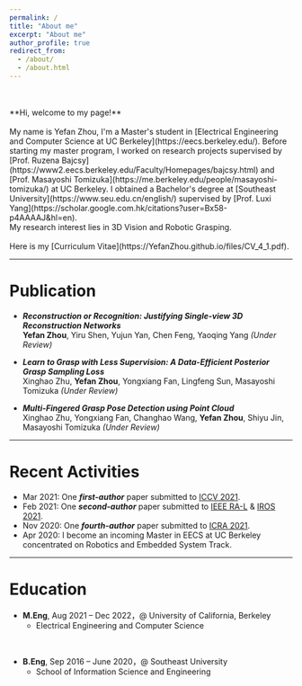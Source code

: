 ```yaml
---
permalink: /
title: "About me"
excerpt: "About me"
author_profile: true
redirect_from: 
  - /about/
  - /about.html
---
```

<br/>
<br/>
**Hi, welcome to my page!**
<br/>
<br/>
My name is Yefan Zhou, I'm a Master's student in [Electrical Engineering and Computer Science at UC Berkeley](https://eecs.berkeley.edu/). Before starting my master program, I worked on research projects supervised by [Prof. Ruzena Bajcsy](https://www2.eecs.berkeley.edu/Faculty/Homepages/bajcsy.html) and [Prof. Masayoshi Tomizuka](https://me.berkeley.edu/people/masayoshi-tomizuka/) at UC Berkeley. I obtained a Bachelor's degree at [Southeast University](https://www.seu.edu.cn/english/) supervised by [Prof. Luxi Yang](https://scholar.google.com.hk/citations?user=Bx58-p4AAAAJ&hl=en).
<br/>
My research interest lies in 3D Vision and Robotic Grasping.
<br/>
<br/>
Here is my [Curriculum Vitae](https://YefanZhou.github.io/files/CV_4_1.pdf).

------


Publication
======
* ***Reconstruction or Recognition: Justifying Single-view 3D Reconstruction Networks***  
  **Yefan Zhou**, Yiru Shen, Yujun Yan, Chen Feng, Yaoqing Yang  *(Under Review)*

* ***Learn to Grasp with Less Supervision: A Data-Efficient Posterior Grasp Sampling Loss***  
  Xinghao Zhu, **Yefan Zhou**, Yongxiang Fan, Lingfeng Sun, Masayoshi Tomizuka  *(Under Review)*

* ***Multi-Fingered Grasp Pose Detection using Point Cloud***  
  Xinghao Zhu, Yongxiang Fan, Changhao Wang, **Yefan Zhou**, Shiyu Jin, Masayoshi Tomizuka  *(Under Review)* 

------



Recent Activities
======
* Mar 2021: One ***first-author*** paper submitted to [ICCV 2021](http://iccv2021.thecvf.com/home).
* Feb 2021: One ***second-author*** paper submitted to [IEEE RA-L](https://www.ieee-ras.org/publications/ra-l) & [IROS 2021](https://www.iros2021.org/).
* Nov 2020: One ***fourth-author*** paper submitted to [ICRA 2021](http://www.icra2021.org/).
* Apr 2020: I become an incoming Master in EECS at UC Berkeley concentrated on Robotics and Embedded System Track.

------



Education
======
* **M.Eng**, Aug 2021 – Dec 2022，@ University of California, Berkeley  
	* Electrical Engineering and Computer Science
<br/>

* **B.Eng**, Sep 2016 – June 2020，@ Southeast University  
	* School of Information Science and Engineering  

  
  
  
  
  


